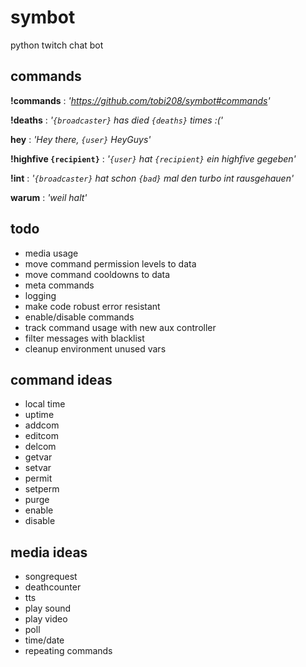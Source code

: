 # symbot
python twitch chat bot

## commands
**!commands** : _'https://github.com/tobi208/symbot#commands'_

**!deaths** : _'`{broadcaster}` has died `{deaths}` times :('_

**hey** : _'Hey there, `{user}` HeyGuys'_

**!highfive `{recipient}`** : _'`{user}` hat `{recipient}` ein highfive gegeben'_

**!int** : _'`{broadcaster}` hat schon `{bad}` mal den turbo int rausgehauen'_

**warum** : _'weil halt'_

## todo
- media usage
- move command permission levels to data
- move command cooldowns to data
- meta commands
- logging
- make code robust error resistant
- enable/disable commands
- track command usage with new aux controller
- filter messages with blacklist
- cleanup environment unused vars

## command ideas
- local time
- uptime
- addcom
- editcom
- delcom
- getvar
- setvar
- permit
- setperm
- purge
- enable
- disable

## media ideas
- songrequest
- deathcounter
- tts
- play sound
- play video
- poll
- time/date
- repeating commands